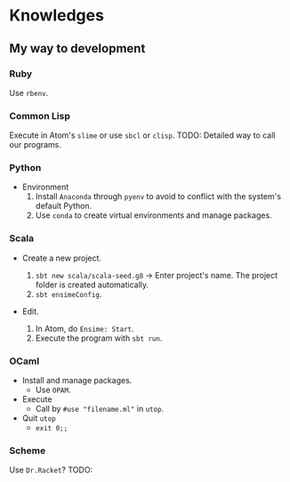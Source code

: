 # Knowledges
## My way to development
### Ruby
Use `rbenv`.

### Common Lisp
Execute in Atom's `slime` or use `sbcl` or `clisp`.
TODO: Detailed way to call our programs.

### Python
*   Environment
    1.  Install `Anaconda` through `pyenv` to avoid to conflict with
        the system's default Python.
    2.  Use `conda` to create virtual environments and manage packages.

### Scala
*   Create a new project.
    1.  `sbt new scala/scala-seed.g8` -> Enter project's name.
        The project folder is created automatically.
    2.  `sbt ensimeConfig`.

*   Edit.
    1.  In Atom, do `Ensime: Start`.
    2.  Execute the program with `sbt run`.

### OCaml
*   Install and manage packages.
    *   Use `OPAM`.
*   Execute
    *   Call by `#use "filename.ml"` in `utop`.
*   Quit `utop`
    *   `exit 0;;`

### Scheme
Use `Dr.Racket`?
TODO:
